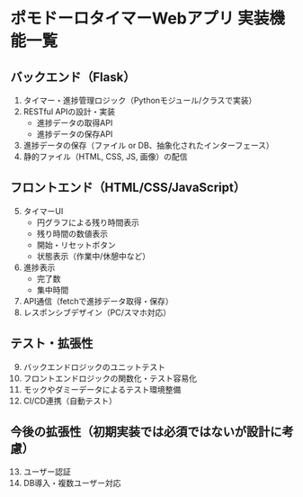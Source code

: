 # ポモドーロタイマーWebアプリ 実装機能一覧

## バックエンド（Flask）
1. タイマー・進捗管理ロジック（Pythonモジュール/クラスで実装）
2. RESTful APIの設計・実装
   - 進捗データの取得API
   - 進捗データの保存API
3. 進捗データの保存（ファイル or DB、抽象化されたインターフェース）
4. 静的ファイル（HTML, CSS, JS, 画像）の配信

## フロントエンド（HTML/CSS/JavaScript）
5. タイマーUI
   - 円グラフによる残り時間表示
   - 残り時間の数値表示
   - 開始・リセットボタン
   - 状態表示（作業中/休憩中など）
6. 進捗表示
   - 完了数
   - 集中時間
7. API通信（fetchで進捗データ取得・保存）
8. レスポンシブデザイン（PC/スマホ対応）

## テスト・拡張性
9. バックエンドロジックのユニットテスト
10. フロントエンドロジックの関数化・テスト容易化
11. モックやダミーデータによるテスト環境整備
12. CI/CD連携（自動テスト）

## 今後の拡張性（初期実装では必須ではないが設計に考慮）
13. ユーザー認証
14. DB導入・複数ユーザー対応
